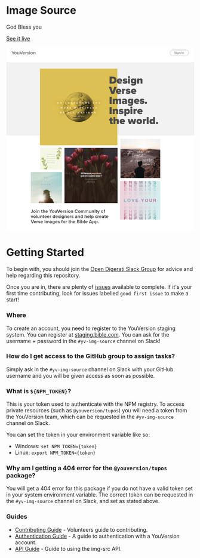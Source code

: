 # Image Source

God Bless you

[See it live](https://img-src.netlify.com/)

![](/ui-design/splash-page/desktop.png)

# Getting Started
To begin with, you should join the [Open Digerati Slack Group](https://opendigerati.slack.com) for advice and help regarding this repository.

Once you are in, there are plenty of [issues](https://github.com/lifechurch/img-src/issues) available to complete. If it's your first time contributing, look for issues labelled `good first issue` to make a start!

### Where
To create an account, you need to register to the YouVersion staging system. You can register at [staging.bible.com](https://staging.bible.com). You can ask for the username + password in the `#yv-img-source` channel on Slack!

### How do I get access to the GitHub group to assign tasks?
Simply ask in the `#yv-img-source` channel on Slack with your GitHub username and you will be given access as soon as possible.

### What is `${NPM_TOKEN}`?
This is your token used to authenticate with the NPM registry. To access private resources (such as `@youversion/tupos`) you will need a token from the YouVersion team, which can be requested in the `#yv-img-source` channel on Slack.

You can set the token in your environment variable like so:

* Windows: `set NPM_TOKEN={token}`
* Linux: `export NPM_TOKEN={token}`

### Why am I getting a 404 error for the `@youversion/tupos` package?
You will get a 404 error for this package if you do not have a valid token set in your system environment variable. The correct token can be requested in the `#yv-img-source` channel on Slack, and set as stated above.

### Guides
* [Contributing Guide](./CONTRIBUTING.md) - Volunteers guide to contributing.
* [Authentication Guide](./AUTHENTICATION.md) - A guide to authentication with a YouVersion account.
* [API Guide](./API.md) - Guide to using the img-src API.
